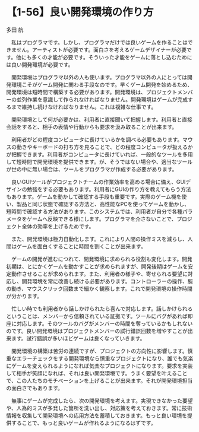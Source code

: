 # 【1-56】良い開発環境の作り方

<div class="author">多田 航</div>

　私はプログラマです。しかし、プログラマだけでは良いゲームを作ることはできません。アーティストが必要です。面白さを考えるゲームデザイナーが必要です。他にも多くの才能が必要です。そういった才能をゲームに落とし込むためには良い開発環境が必要です。

　開発環境はプログラマ以外の人も使います。プログラマ以外の人にとっては開発環境こそがゲーム開発に関わる手段なのです。早くゲーム開発を始めるため、開発環境は短時間で構築する必要があります。開発環境は、プロジェクトメンバーの並列作業を意識して作られなければなりません。開発環境はゲームが完成するまで維持し続けなければなりません。これは複雑な仕事です。

　開発環境として何が必要かは、利用者に直接聞いて把握します。利用者と直接会話をすると、相手の表情や行動からも要求を汲み取ることが出来ます。

　利用者がどの程度コンピュータに長けているかを調べる必要もあります。マウスの動きやキーボードの打ち方を見ることで、どの程度コンピュータが扱えるかが把握できます。利用者がコンピュータに長けていれば、一般的なツールを多用して短時間で開発環境を提供できます。が、そうではない場合や、適当なツールが世の中に無い場合は、ツールをプログラマが作成する必要があります。

　良いGUIツールがプロジェクトチームの作業効率を高める場合に備え、GUIデザインの勉強をする必要もあります。利用者にGUIの作り方を教えてもらう方法もあります。ゲームを動かして確認する手段も重要です。実際のゲーム機を使い、製品と同じ状態で確認する方法と、高性能なPCを使ってゲームを動かし、短時間で確認する方法があります。このシステムでは、利用者が自分で各種パラメータをゲームへ反映できる様にします。プログラマを介さないことで、プロジェクト全体の効率を上げるためです。

　また、開発環境は極力自動化します。これにより人間の操作ミスを減らし、人間はゲームを面白くすることに時間を割くことが出来ます。

　ゲームの開発が進むにつれて、開発環境に求められる役割も変化します。開発初期は、とにかくゲームを動かすことが求められますが、開発後期はゲームを安定動作させることが求められます。また、利用者の様子や、寄せられる要望に対応し、開発環境を常に改善し続ける必要があります。コントローラーの操作、腕の動き、マウスクリック回数まで細かく観察します。これで開発環境の操作時間が分かります。

　忙しい時でも利用者から話しかけられたら喜んで対応します。話しかけられるということは、メンバーから信頼されている証拠です。ツールにバグがあれば即座に対応します。そのツールのバグがメンバーの時間を奪っているかもしれないのです。良い開発環境はプロジェクトメンバーの試行錯誤回数を増やすことが出来ます。試行錯誤が多いほどゲームは良くなっていきます。

　開発環境の構築は苦労の連続ですが、プロジェクトの方向性に影響します。慎重なエラーチェックをする開発環境なら慎重なプロジェクトになり、誰でも気楽にゲームを変えられるようになれば気楽なプロジェクトになります。要求を実装して相手が笑顔になれば、それは良い開発環境です。うまく要望を叶えることで、この人たちのモチベーションを上げることが出来ます。それが開発環境担当の面白さでもあります。

　無事にゲームが完成したら、次の開発環境を考えます。実現できなかった要望や、人為的ミスが多発した箇所を洗い出し、対応策を考えておきます。常に技術情報を収集して開発環境への応用方法を蓄積しておきます。もっと良い環境を提供することで、もっと良いゲームが作れるようになるはずです。
